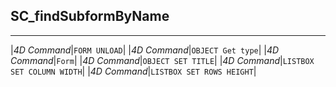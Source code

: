 ﻿## SC_findSubformByName---|*4D Command*|`FORM UNLOAD`||*4D Command*|`OBJECT Get type`||*4D Command*|`Form`||*4D Command*|`OBJECT SET TITLE`||*4D Command*|`LISTBOX SET COLUMN WIDTH`||*4D Command*|`LISTBOX SET ROWS HEIGHT`|